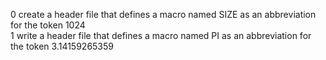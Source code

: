 0 create a header file that defines a macro named SIZE as an abbreviation for the token 1024  
1 write a header file that defines a macro named PI as an abbreviation for the token 3.14159265359  
